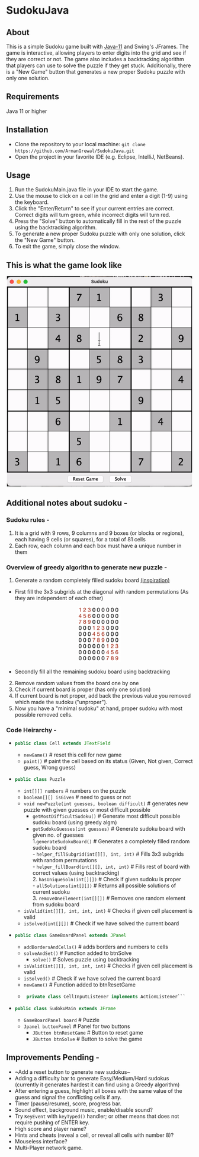 # SudokuJava

## About
This is a simple Sudoku game built with [Java-11](https://www.oracle.com/in/java/technologies/javase/jdk11-archive-downloads.html) and Swing's JFrames. 
The game is interactive, allowing players to enter digits into the grid and see if they are correct or not. 
The game also includes a backtracking algorithm that players can use to solve the puzzle if they get stuck. 
Additionally, there is a "New Game" button that generates a new proper Sudoku puzzle with only one solution.

## Requirements
Java 11 or higher

## Installation
- Clone the repository to your local machine: `git clone https://github.com/ArmanGrewal/SudokuJava.git`
- Open the project in your favorite IDE (e.g. Eclipse, IntelliJ, NetBeans).

## Usage
1. Run the SudokuMain.java file in your IDE to start the game.
2. Use the mouse to click on a cell in the grid and enter a digit (1-9) using the keyboard.
3. Click the "Enter/Return" to see if your current entries are correct. Correct digits will turn green, while incorrect digits will turn red.
4. Press the "Solve" button to automatically fill in the rest of the puzzle using the backtracking algorithm.
5. To generate a new proper Sudoku puzzle with only one solution, click the "New Game" button.
6. To exit the game, simply close the window.

## This is what the game look like
<div align="center"> <img src="SudokuTest.gif" width="500" /> </div>

## Additional notes about sudoku - 
### Sudoku rules - 
1. It is a grid with 9 rows, 9 columns and 9 boxes (or blocks or regions), each having 9 cells (or squares), for a total of 81 cells
2. Each row, each column and each box must have a unique number in them

### Overview of greedy algorithn to generate new puzzle -  
1. Generate a random completely filled sudoku board [(inspiration)](https://www.geeksforgeeks.org/program-sudoku-generator/)
  - First fill the 3x3 subgrids at the diagonal with random permutations (As they are independent of each other) 

<div align="center">
  <img src="arrimg.png" alt="Image" height="150" />
</div>

  - Secondly fill all the remaining sudoku board using backtracking
2. Remove random values from the board one by one
3. Check if current board is proper (has only one solution)
4. If current board is not proper, add back the previous value you removed which made the sudoku ("unproper"). 
5. Now you have a "minimal sudoku" at hand, proper sudoku with most possible removed cells.

### Code Heirarchy - 
- ```java 
  public class Cell extends JTextField
  ``` 
  - `newGame()` # reset this cell for new game
  - `paint()`  # paint the cell based on its status (Given, Not given, Correct guess, Wrong guess)
- ```java 
  public class Puzzle 
  ``` 
  - `int[][] numbers` # numbers on the puzzle
  - `boolean[][] isGiven` # need to guess or not
  - `void newPuzzle(int guesses, boolean difficult)` # generates new puzzle with given guesses or most difficult possible
    - `getMostDifficultSudoku()` # Generate most difficult possible sudoku board (using greedy algm)
    - `getSudokuGuesses(int guesses)` # Generate sudoku board with given no. of guesses <br>
      1.`generateSudokuBoard()` # Generates a completely filled random sudoku board <br>
          - `helper_fillSubgrid(int[][], int, int)` # Fills 3x3 subgrids with random permutations <br> 
          - `helper_fillBoard(int[][], int, int)`   # Fills rest of board with correct values (using backtracking) <br> 
      2. `hasUniqueSoln(int[][])` # Check if given sudoku is proper <br>
          - `allSolutions(int[][])` # Returns all possible solutions of current sudoku  <br>
      3. `removeOneElement(int[][])` # Removes one random element from sudoku board
  - `isValid(int[][], int, int, int)` # Checks if given cell placement is valid
  - `isSolved(int[][])` # Check if we have solved the current board   
- ```java 
  public class GameBoardPanel extends JPanel
  ``` 
  - `addBordersAndCells()` # adds borders and numbers to cells
  - `solveAndSet()` # Function added to btnSolve
    - `solve()` # Solves puzzle using backtracking
  - `isValid(int[][], int, int, int)` # Checks if given cell placement is valid
  - `isSolved()` # Check if we have solved the current board   
  - `newGame()` # Function added to btnResetGame
  - ```java
     private class CellInputListener implements ActionListener```
- ```java 
  public class SudokuMain extends JFrame
  ``` 
  - `GameBoardPanel board` # Puzzle 
  - `Jpanel buttonPanel` # Panel for two buttons
    - `JButton btnResetGame` # Button to reset game
    - `JButton btnSolve` # Button to solve the game

## Improvements Pending - 
- ~Add a reset button to generate new sudokus~
- Adding a difficulty bar to generate Easy/Medium/Hard sudokus (currently it generates hardest it can find using a Greedy algorithm)
- After entering a guess, highlight all boxes with the same value of the guess and signal the conflicting cells if any.
- Timer (pause/resume), score, progress bar.
- Sound effect, background music, enable/disable sound?
- Try `KeyEvent` with `keyTyped()` handler; or other means that does not require pushing of ENTER key.
- High score and player name?
- Hints and cheats (reveal a cell, or reveal all cells with number 8)?
- Mouseless interface?
- Multi-Player network game.
